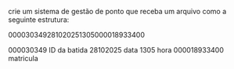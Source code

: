 crie um sistema de gestão de ponto que receba um arquivo como a seguinte estrutura:

000030349281020251305000018933400

000030349 ID da batida
28102025 data
1305 hora
000018933400 matricula